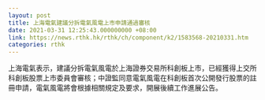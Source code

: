 ```yaml
---
layout: post
title: 上海電氣建議分拆電氣風電上市申請通過審核
date: 2021-03-31 12:25:43.000000000 +08:00
link: https://news.rthk.hk/rthk/ch/component/k2/1583568-20210331.htm
categories: rthk
---
```


上海電氣表示，建議分拆電氣風電於上海證券交易所科創板上市，已經獲得上交所科創板股票上市委員會審核；中證監同意電氣風電在科創板首次公開發行股票的註冊申請，電氣風電將會根據相關規定及要求，開展後續工作進展公告。
